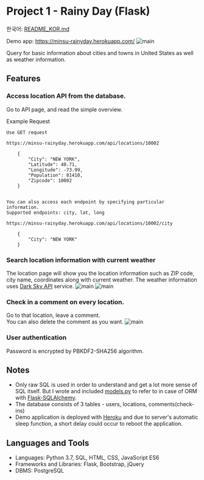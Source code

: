 # Project 1 - Rainy Day (Flask)

한국어: [README_KOR.md](https://github.com/syntaxkim/project1-rainyday/blob/master/README_KOR.md)

Demo app: https://minsu-rainyday.herokuapp.com/
![main](https://raw.githubusercontent.com/syntaxkim/project1-rainyday/master/screenshots/screenshot0.png)

Query for basic information about cities and towns in United States as well as weather information.



## Features

### Access location API from the database.
Go to API page, and read the simple overview.

Example Request
```
Use GET request

https://minsu-rainyday.herokuapp.com/api/locations/10002

    {
        "City": "NEW YORK", 
        "Latitude": 40.71, 
        "Longitude": -73.99, 
        "Population": 81410, 
        "Zipcode": 10002
    }


You can also access each endpoint by specifying particular information.
Supported endpoints: city, lat, long

https://minsu-rainyday.herokuapp.com/api/locations/10002/city

    {
        "City": "NEW YORK"
    }

```

### Search location information with current weather
The location page will show you the location information such as ZIP code, city name, coordinates along with current weather.
The weather information uses [Dark Sky API](https://darksky.net/dev) service.
![main](https://raw.githubusercontent.com/syntaxkim/project1-rainyday/master/screenshots/screenshot1.png)
![main](https://raw.githubusercontent.com/syntaxkim/project1-rainyday/master/screenshots/screenshot2.png)

### Check in a comment on every location.
Go to that location, leave a comment.\
You can also delete the comment as you want.
![main](https://raw.githubusercontent.com/syntaxkim/project1-rainyday/master/screenshots/screenshot3.png)

### User authentication
Password is encrypted by PBKDF2-SHA256 algorithm.

## Notes
* Only raw SQL is used in order to understand and get a lot more sense of SQL itself. But I wrote and included [models.py](https://github.com/syntaxkim/project1-rainyday/blob/master/models.py) to refer to in case of ORM with [Flask-SQLAlchemy](http://flask-sqlalchemy.pocoo.org/2.3/).
* The database consists of 3 tables - users, locations, comments(check-ins)
* Demo application is deployed with [Heroku](https://www.heroku.com) and due to server's automatic sleep function, a short delay could occur to reboot the application.

## Languages and Tools
* Languages: Python 3.7, SQL, HTML, CSS, JavaScript ES6
* Frameworks and Libraries: Flask, Bootstrap, jQuery
* DBMS: PostgreSQL
